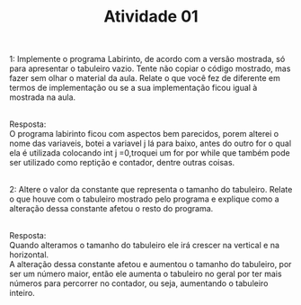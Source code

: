 <h1 align="center"> Atividade 01 </h1>
<br>
<p align="left">1: Implemente o programa Labirinto, de acordo com a versão mostrada, só para apresentar o tabuleiro vazio. Tente não copiar o código mostrado, mas fazer sem olhar o material da aula. Relate o que você fez de diferente em termos de implementação ou se a sua implementação ficou igual à mostrada na aula.</p>
<br>
Resposta:
<br>
O programa labirinto ficou com aspectos bem parecidos, porem alterei o nome das variaveis, botei a variavel j lá para baixo, antes do outro for o qual ela é utilizada colocando int j =0,troquei um for por while que também pode ser utilizado como reptição e contador, dentre outras coisas.
<br>
<br>
<p align="left">2: Altere o valor da constante que representa o tamanho do tabuleiro. Relate o que houve com o tabuleiro mostrado pelo programa e explique como a alteração dessa constante afetou o resto do programa.</p>
<br>
Resposta:
<br>
Quando alteramos o tamanho do tabuleiro ele irá crescer na vertical e na horizontal.
<br>
A alteração dessa constante afetou e aumentou o tamanho do tabuleiro, por ser um número maior, então ele aumenta o tabuleiro no geral por ter mais números para percorrer no contador, ou seja, aumentando o tabuleiro inteiro.
